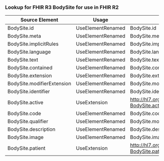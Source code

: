 ### Lookup for FHIR R3 BodySite for use in FHIR R2

| Source Element | Usage | Target |
| -------------- | ----- | ------ |
| BodySite.id | UseElementRenamed | BodySite.id |
| BodySite.meta | UseElementRenamed | BodySite.meta |
| BodySite.implicitRules | UseElementRenamed | BodySite.implicitRules |
| BodySite.language | UseElementRenamed | BodySite.language |
| BodySite.text | UseElementRenamed | BodySite.text |
| BodySite.contained | UseElementRenamed | BodySite.contained |
| BodySite.extension | UseElementRenamed | BodySite.extension |
| BodySite.modifierExtension | UseElementRenamed | BodySite.modifierExtension |
| BodySite.identifier | UseElementRenamed | BodySite.identifier |
| BodySite.active | UseExtension | http://hl7.org/fhir/3.0/StructureDefinition/extension-BodySite.active |
| BodySite.code | UseElementRenamed | BodySite.code |
| BodySite.qualifier | UseElementRenamed | BodySite.modifier |
| BodySite.description | UseElementRenamed | BodySite.description |
| BodySite.image | UseElementRenamed | BodySite.image |
| BodySite.patient | UseExtension | http://hl7.org/fhir/3.0/StructureDefinition/extension-BodySite.patient |
